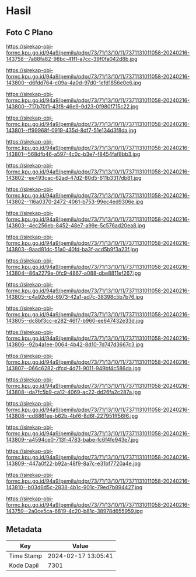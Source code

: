 # Hasil

## Foto C Plano

https://sirekap-obj-formc.kpu.go.id/94a9/pemilu/pdpr/73/71/13/10/11/7371131011058-20240216-143758--7a88fa82-98bc-41f1-a7cc-39f0fa042d8b.jpg

https://sirekap-obj-formc.kpu.go.id/94a9/pemilu/pdpr/73/71/13/10/11/7371131011058-20240216-143800--d6fdd764-c09a-4a0d-97d0-1efd1856e0e6.jpg

https://sirekap-obj-formc.kpu.go.id/94a9/pemilu/pdpr/73/71/13/10/11/7371131011058-20240216-143800--717b70f1-43f8-46e9-9d23-0f980f715c22.jpg

https://sirekap-obj-formc.kpu.go.id/94a9/pemilu/pdpr/73/71/13/10/11/7371131011058-20240216-143801--ff99968f-0919-435d-8df7-51e134d3f8da.jpg

https://sirekap-obj-formc.kpu.go.id/94a9/pemilu/pdpr/73/71/13/10/11/7371131011058-20240216-143801--568dfb46-a597-4c0c-b3e7-f8454faf8bb3.jpg

https://sirekap-obj-formc.kpu.go.id/94a9/pemilu/pdpr/73/71/13/10/11/7371131011058-20240216-143802--ee493cac-62ad-47d2-80d5-611b3317db81.jpg

https://sirekap-obj-formc.kpu.go.id/94a9/pemilu/pdpr/73/71/13/10/11/7371131011058-20240216-143802--116a0370-2472-4061-b753-99ec4ed9306e.jpg

https://sirekap-obj-formc.kpu.go.id/94a9/pemilu/pdpr/73/71/13/10/11/7371131011058-20240216-143803--4ec256eb-8452-48e7-a99e-5c576ad20ea8.jpg

https://sirekap-obj-formc.kpu.go.id/94a9/pemilu/pdpr/73/71/13/10/11/7371131011058-20240216-143803--9aad81dc-51a0-40fd-ba3f-acd5b9f3a23f.jpg

https://sirekap-obj-formc.kpu.go.id/94a9/pemilu/pdpr/73/71/13/10/11/7371131011058-20240216-143804--86a2279e-0fc9-4867-a088-dbe8811ef267.jpg

https://sirekap-obj-formc.kpu.go.id/94a9/pemilu/pdpr/73/71/13/10/11/7371131011058-20240216-143805--c4a92c6d-6973-42a1-ad7c-38398c5b7b76.jpg

https://sirekap-obj-formc.kpu.go.id/94a9/pemilu/pdpr/73/71/13/10/11/7371131011058-20240216-143805--dc8bf3cc-e282-46f7-b960-ee647432e33d.jpg

https://sirekap-obj-formc.kpu.go.id/94a9/pemilu/pdpr/73/71/13/10/11/7371131011058-20240216-143806--92b4a1ee-0064-4b42-8d10-7d747d3667c3.jpg

https://sirekap-obj-formc.kpu.go.id/94a9/pemilu/pdpr/73/71/13/10/11/7371131011058-20240216-143807--066c6282-dfcd-4d71-9011-949bf4c586da.jpg

https://sirekap-obj-formc.kpu.go.id/94a9/pemilu/pdpr/73/71/13/10/11/7371131011058-20240216-143808--da7fc5b9-ca12-4069-ac22-dd26fa2c287a.jpg

https://sirekap-obj-formc.kpu.go.id/94a9/pemilu/pdpr/73/71/13/10/11/7371131011058-20240216-143808--cd8861ee-b62b-4bf6-8d6f-227951ff56f6.jpg

https://sirekap-obj-formc.kpu.go.id/94a9/pemilu/pdpr/73/71/13/10/11/7371131011058-20240216-143809--a4594ce0-713f-4783-babe-fc6f4fe943e7.jpg

https://sirekap-obj-formc.kpu.go.id/94a9/pemilu/pdpr/73/71/13/10/11/7371131011058-20240216-143809--447a0f22-b92a-48f9-8a7c-e31bf7720a4e.jpg

https://sirekap-obj-formc.kpu.go.id/94a9/pemilu/pdpr/73/71/13/10/11/7371131011058-20240216-143810--b03d6d5c-2838-4b1c-901c-79ed7b894427.jpg

https://sirekap-obj-formc.kpu.go.id/94a9/pemilu/pdpr/73/71/13/10/11/7371131011058-20240216-143759--2a0ce5ca-6819-4c20-b81c-38978d655959.jpg


## Metadata

| Key        | Value               |
| ---------- | ------------------- |
| Time Stamp | 2024-02-17 13:05:41 |
| Kode Dapil | 7301                |



